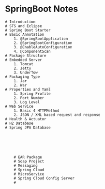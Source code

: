 # SpringBoot Notes 
	# Introduction
	# STS and Eclipse
	# Spring Boot Starter
	# Basic Annotation
		1. @SpringBootApplication
		2. @SpringBootConfiguration
		3. @EnableAutoConfiguration
		4. @ComponentScan
	# Package Structure
	# Embedded Server
		1. Tomcat
		2. Jetty
		3. UnderTow
	# Packaging Type
		1. Jar
		2. War
	# Properties and Yaml
		1. Spring Profile
		2. Port Number
		3. Log Level
	# Web Service
		1. Basic 4 HTTPMethod
		2. JSON / XML based request and response
	# Health & Actuator
	# H2 Database
	# Spring JPA Database
		
		
		
		
		
		
		# EAR Package
		# Soap Project 
		# Messaging
		# Spring Cloud
		# MicroService
		# Spring Cloud Config Server
		#
		
	


